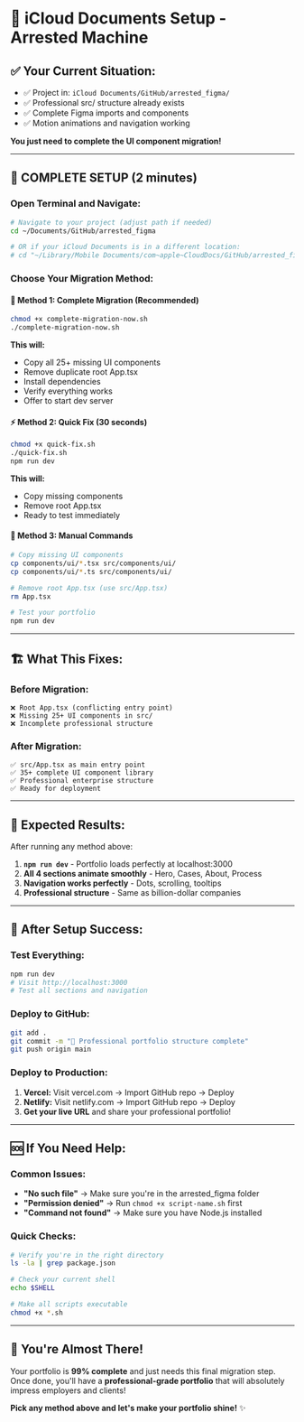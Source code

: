 # 🚀 **iCloud Documents Setup - Arrested Machine**

## ✅ **Your Current Situation:**
- ✅ Project in: `iCloud Documents/GitHub/arrested_figma/`
- ✅ Professional src/ structure already exists
- ✅ Complete Figma imports and components
- ✅ Motion animations and navigation working

**You just need to complete the UI component migration!**

---

## 🎯 **COMPLETE SETUP (2 minutes)**

### **Open Terminal and Navigate:**
```bash
# Navigate to your project (adjust path if needed)
cd ~/Documents/GitHub/arrested_figma

# OR if your iCloud Documents is in a different location:
# cd "~/Library/Mobile Documents/com~apple~CloudDocs/GitHub/arrested_figma"
```

### **Choose Your Migration Method:**

#### **🌟 Method 1: Complete Migration (Recommended)**
```bash
chmod +x complete-migration-now.sh
./complete-migration-now.sh
```
**This will:**
- Copy all 25+ missing UI components
- Remove duplicate root App.tsx
- Install dependencies
- Verify everything works
- Offer to start dev server

#### **⚡ Method 2: Quick Fix (30 seconds)**
```bash
chmod +x quick-fix.sh
./quick-fix.sh
npm run dev
```
**This will:**
- Copy missing components
- Remove root App.tsx
- Ready to test immediately

#### **🔧 Method 3: Manual Commands**
```bash
# Copy missing UI components
cp components/ui/*.tsx src/components/ui/
cp components/ui/*.ts src/components/ui/

# Remove root App.tsx (use src/App.tsx)
rm App.tsx

# Test your portfolio
npm run dev
```

---

## 🏗️ **What This Fixes:**

### **Before Migration:**
```
❌ Root App.tsx (conflicting entry point)
❌ Missing 25+ UI components in src/
❌ Incomplete professional structure
```

### **After Migration:**
```
✅ src/App.tsx as main entry point
✅ 35+ complete UI component library
✅ Professional enterprise structure
✅ Ready for deployment
```

---

## 🎊 **Expected Results:**

After running any method above:

1. **`npm run dev`** - Portfolio loads perfectly at localhost:3000
2. **All 4 sections animate smoothly** - Hero, Cases, About, Process
3. **Navigation works perfectly** - Dots, scrolling, tooltips
4. **Professional structure** - Same as billion-dollar companies

---

## 🚀 **After Setup Success:**

### **Test Everything:**
```bash
npm run dev
# Visit http://localhost:3000
# Test all sections and navigation
```

### **Deploy to GitHub:**
```bash
git add .
git commit -m "🎨 Professional portfolio structure complete"
git push origin main
```

### **Deploy to Production:**
1. **Vercel:** Visit vercel.com → Import GitHub repo → Deploy
2. **Netlify:** Visit netlify.com → Import GitHub repo → Deploy
3. **Get your live URL** and share your professional portfolio!

---

## 🆘 **If You Need Help:**

### **Common Issues:**
- **"No such file"** → Make sure you're in the arrested_figma folder
- **"Permission denied"** → Run `chmod +x script-name.sh` first
- **"Command not found"** → Make sure you have Node.js installed

### **Quick Checks:**
```bash
# Verify you're in the right directory
ls -la | grep package.json

# Check your current shell
echo $SHELL

# Make all scripts executable
chmod +x *.sh
```

---

## 🌟 **You're Almost There!**

Your portfolio is **99% complete** and just needs this final migration step. Once done, you'll have a **professional-grade portfolio** that will absolutely impress employers and clients!

**Pick any method above and let's make your portfolio shine!** ✨